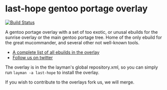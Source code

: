 last-hope gentoo portage overlay
==========

[![Build Status](https://travis-ci.org/ercpe/lh-overlay.svg?branch=master)](https://travis-ci.org/ercpe/lh-overlay)

A gentoo portage overlay with a set of too exotic, or unusal ebuilds for the sunrise overlay or the main gentoo portage tree.
Home of the only ebuild for the great mucommander, and several other not well-known tools.

- [A complete list of all ebuilds in the overlay](http://ercpe.de/projects/last-hope-gentoo-portage-overlay)
- [Follow us on twitter](https://twitter.com/#!/LastHopeOverlay)

The overlay is in the the layman's global repository.xml, so you can simply run `layman -a last-hope` to install the overlay.

If you wish to contribute to the overlays fork us, we will merge.
